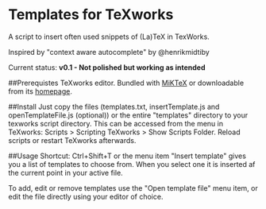 Templates for TeXworks
============
A script to insert often used snippets of (La)TeX in TexWorks.

Inspired by "context aware autocomplete" by @henrikmidtiby

Current status: **v0.1 - Not polished but working as intended** 

##Prerequistes
TeXworks editor. Bundled with [MiKTeX](http://miktex.org/) or downloadable from its [homepage](http://www.tug.org/texworks/).

##Install
Just copy the files (templates.txt, insertTemplate.js and openTemplateFile.js (optional)) or the entire "templates" directory to your texworks script directory. This can be accessed from the menu in TeXworks: Scripts > Scripting TeXworks > Show Scripts Folder.
Reload scripts or restart TeXworks afterwards.

##Usage
Shortcut: Ctrl+Shift+T or the menu item "Insert template" gives you a list of templates to choose from. When you select one it is inserted af the current point in your active file. 

To add, edit or remove templates use the "Open template file" menu item, or edit the file directly using your editor of choice.
